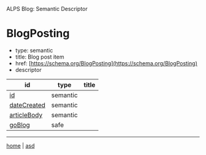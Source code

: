 ALPS Blog: Semantic Descriptor
# BlogPosting
 * type: semantic
 * title: Blog post item
 * href: [https://schema.org/BlogPosting](https://schema.org/BlogPosting)
 * descriptor

| id | type | title |
|---|---|---|
| [id](semantic.id.md) | semantic |  |
| [dateCreated](semantic.dateCreated.md) | semantic |  |
| [articleBody](semantic.articleBody.md) | semantic |  |
| [goBlog](safe.goBlog.md) | safe |  |

---

[home](../index.md) | [asd](../profile.svg)